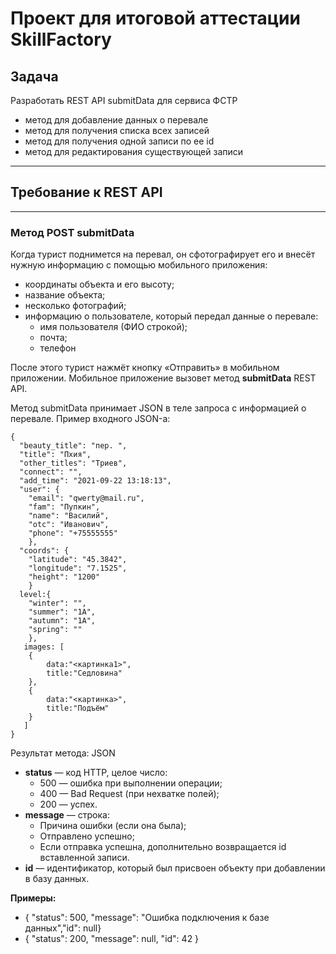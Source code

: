 # Проект для итоговой аттестации SkillFactory
## Задача
Разработать REST API submitData для сервиса ФСТР
- метод для добавление данных о перевале
- метод для получения списка всех записей
- метод для получения одной записи по ее id
- метод для редактирования существующей записи
___
## Требование к REST API
___
### Метод POST submitData
Когда турист поднимется на перевал, он сфотографирует его и внесёт нужную информацию с помощью мобильного приложения:

- координаты объекта и его высоту;
- название объекта;
- несколько фотографий;
- информацию о пользователе, который передал данные о перевале:
  - имя пользователя (ФИО строкой);
  - почта;
  - телефон

После этого турист нажмёт кнопку «Отправить» в мобильном приложении. Мобильное приложение вызовет метод **submitData** REST API.

Метод submitData принимает JSON в теле запроса с информацией о перевале. Пример входного JSON-а:
```commandline
{
  "beauty_title": "пер. ",
  "title": "Пхия",
  "other_titles": "Триев",
  "connect": "", 
  "add_time": "2021-09-22 13:18:13",
  "user": {
    "email": "qwerty@mail.ru", 		
    "fam": "Пупкин",
    "name": "Василий",
    "otc": "Иванович",
    "phone": "+75555555"
    }, 
  "coords": {
    "latitude": "45.3842",
    "longitude": "7.1525",
    "height": "1200"
    }
  level:{
    "winter": "", 
    "summer": "1А",
    "autumn": "1А",
    "spring": ""
    },
   images: [
    {
        data:"<картинка1>", 
        title:"Седловина"
    }, 
    {
        data:"<картинка>", 
        title:"Подъём"
    }
   ]
}
```
Результат метода: JSON

- **status** — код HTTP, целое число:
   - 500 — ошибка при выполнении операции;
   - 400 — Bad Request (при нехватке полей);
   - 200 — успех.
 - **message** — строка:
   - Причина ошибки (если она была);
   - Отправлено успешно;
   - Если отправка успешна, дополнительно возвращается id вставленной записи.
 - **id** — идентификатор, который был присвоен объекту при добавлении в базу данных.

**Примеры:**
 - { "status": 500, "message": "Ошибка подключения к базе данных","id": null}
 - { "status": 200, "message": null, "id": 42 }